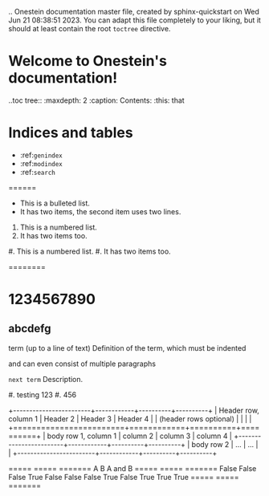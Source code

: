 .. Onestein documentation master file, created by
   sphinx-quickstart on Wed Jun 21 08:38:51 2023.
   You can adapt this file completely to your liking, but it should at least
   contain the root `toctree` directive.

Welcome to Onestein's documentation!
====================================

..toc tree::
   :maxdepth: 2
   :caption: Contents:
   :this: that

Indices and tables
=================

* :ref:`genindex`
* :ref:`modindex`
* :ref:`search`

======

* This is a bulleted list.
* It has two items, the second
  item uses two lines.

1. This is a numbered list.
2. It has two items too.

#. This is a numbered list.
#. It has two items too.

========

1234567890
==========
abcdefg
-------

term (up to a line of text)
   Definition of the term, which must be indented

   and can even consist of multiple paragraphs

`next term`
   Description.

#. testing 123
#. 456

+------------------------+------------+----------+----------+
| Header row, column 1   | Header 2   | Header 3 | Header 4 |
| (header rows optional) |            |          |          |
+========================+============+==========+==========+
| body row 1, column 1   | column 2   | column 3 | column 4 |
+------------------------+------------+----------+----------+
| body row 2             | ...        | ...      |          |
+------------------------+------------+----------+----------+


=====  =====  =======
A      B      A and B
=====  =====  =======
False  False  False
True   False  False
False  True   False
True   True   True
=====  =====  =======

